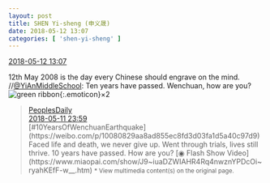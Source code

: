 ```yaml
---
layout: post
title: SHEN Yi-sheng (申义晟)
date: 2018-05-12 13:07
categories: [ 'shen-yi-sheng' ]
---
```


<div class="weibo-info">
  <a href="https://weibo.com/6507103706/Ggip904y2">2018-05-12 13:07</a>
</div>

12th May 2008 is the day every Chinese should engrave on the mind. //[@YiAnMiddleSchool](https://weibo.com/yianschool): Ten years have passed. Wenchuan, how are you? ![green ribbon](http://img.t.sinajs.cn/t4/appstyle/expression/ext/normal/cb/2018new_lvsidai_org.png){:.emoticon}×2

<!-- more -->

> <div class="weibo-post-name">
>   <a href="https://weibo.com/rmrb">PeoplesDaily</a>
> </div>
> <div class="weibo-info">
>   <a href="https://weibo.com/2803301701/GgdfidjFm">2018-05-11 23:59</a>
> </div>
> [#10YearsOfWenchuanEarthquake](https://weibo.com/p/10080829aa8ad855ec8fd3d03fa1d5a40c97d9) Faced life and death, we never give up. Went through trials, lives still thrive. 10 years have passed. How are you? [◉ Flash Show Video](https://www.miaopai.com/show/J9~iuaDZWIAHR4Rq4nwznYPDcOi~ryahKEfF-w__.htm)  
> <small>* View multimedia content(s) on the original page.</small>
